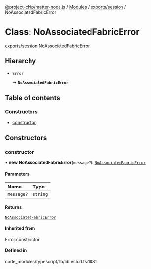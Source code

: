 [@project-chip/matter-node.js](../README.md) / [Modules](../modules.md) / [exports/session](../modules/exports_session.md) / NoAssociatedFabricError

# Class: NoAssociatedFabricError

[exports/session](../modules/exports_session.md).NoAssociatedFabricError

## Hierarchy

- `Error`

  ↳ **`NoAssociatedFabricError`**

## Table of contents

### Constructors

- [constructor](exports_session.NoAssociatedFabricError.md#constructor)

## Constructors

### constructor

• **new NoAssociatedFabricError**(`message?`): [`NoAssociatedFabricError`](exports_session.NoAssociatedFabricError.md)

#### Parameters

| Name | Type |
| :------ | :------ |
| `message?` | `string` |

#### Returns

[`NoAssociatedFabricError`](exports_session.NoAssociatedFabricError.md)

#### Inherited from

Error.constructor

#### Defined in

node_modules/typescript/lib/lib.es5.d.ts:1081
